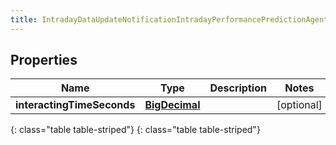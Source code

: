 ```yaml
---
title: IntradayDataUpdateNotificationIntradayPerformancePredictionAgentData
---
```


## Properties

| Name | Type | Description | Notes |
| ------------ | ------------- | ------------- | ------------- |
| **interactingTimeSeconds** | [**BigDecimal**](BigDecimal.html) |  |  [optional] |
{: class="table table-striped"}
{: class="table table-striped"}


